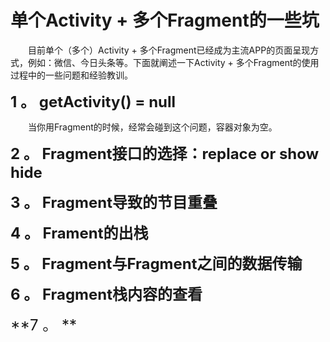 # **单个Activity + 多个Fragment的一些坑**  

　　目前单个（多个）Activity + 多个Fragment已经成为主流APP的页面呈现方式，例如：微信、今日头条等。下面就阐述一下Activity + 多个Fragment的使用过程中的一些问题和经验教训。  

<font size = 5>**1 。 getActivity() = null**</font>  

　　当你用Fragment的时候，经常会碰到这个问题，容器对象为空。

<font size = 5>**2 。 Fragment接口的选择：replace or show hide**</font> 

 
<font size = 5>**3 。 Fragment导致的节目重叠**</font>  

<font size = 5>**4 。 Frament的出栈**</font>  

<font size = 5>**5 。 Fragment与Fragment之间的数据传输**</font>  

<font size = 5>**6 。 Fragment栈内容的查看**</font>  

<font size = 5>**7 。 **</font>  
